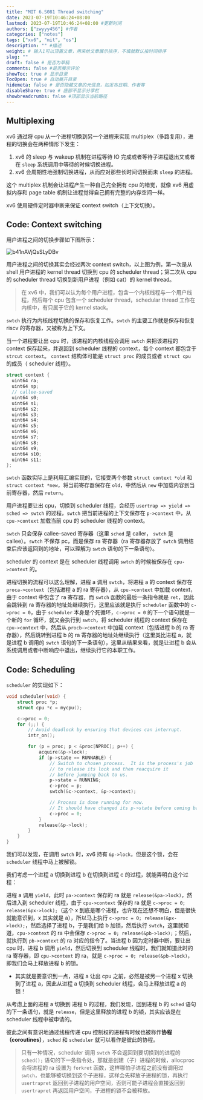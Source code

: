 ```yaml
---
title: "MIT 6.S081 Thread switching"
date: 2023-07-19T10:46:24+08:00
lastmod: 2023-07-19T10:46:24+08:00 #更新时间
authors: ["zwyyy456"] #作者
categories: ["notes"]
tags: ["xv6", "mit", "os"]
description: "" #描述
weight: # 输入1可以顶置文章，用来给文章展示排序，不填就默认按时间排序
slug: ""
draft: false # 是否为草稿
comments: false #是否展示评论
showToc: true # 显示目录
TocOpen: true # 自动展开目录
hidemeta: false # 是否隐藏文章的元信息，如发布日期、作者等
disableShare: true # 底部不显示分享栏
showbreadcrumbs: false #顶部显示当前路径
---
```

## Multiplexing

xv6 通过将 cpu 从一个进程切换到另一个进程来实现 multiplex（多路复用），进程的切换会在两种情形下发生：

1. xv6 的 sleep 与 wakeup 机制在进程等待 IO 完成或者等待子进程退出又或者在 `sleep` 系统调用中等待的时候切换进程。
2. xv6 会周期性地强制切换进程，从而应对那些长时间切换而未 `sleep` 的进程。

这个 multiplex 机制会让进程产生一种自己完全拥有 cpu 的错觉，就像 xv6 用虚拟内存和 page table 机制让进程觉得自己拥有完整的内存空间一样。

xv6 使用硬件定时器中断来保证 context switch（上下文切换）。

## Code: Context switching

用户进程之间的切换步骤如下图所示：

![b41nAVjQsSLyDBv](https://pic-upyun.zwyyy456.tech/smms/2023-12-26-065912.png)

用户进程之间的切换其实会经过两次 context switch，以上图为例，第一次是从 shell 用户进程的 kernel thread 切换到 cpu 的 scheduler thread；第二次从 cpu 的 scheduler thread 切换到新用户进程（例如 cat）的 kernel thread。

> 在 xv6 中，我们可以认为每个用户进程，包含一个内核线程与一个用户线程，然后每个 cpu 包含一个 scheduler thread，schedular thread 工作在内核中，有只属于它的 kernel stack。

`swtch` 执行为内核线程切换的保存和恢复工作。`swtch` 的主要工作就是保存和恢复 riscv 的寄存器，又被称为上下文。

当一个进程要让出 cpu 时，该进程的内核线程会调用 `swtch` 来把该进程的 context 保存起来，并返回到 scheduler 线程的 context，每个 context 都包含于 `strcut context`。 `context` 结构体可能是 `struct proc` 的成员或者 `struct cpu` 的成员（ scheduler 线程）。

```c
struct context {
  uint64 ra;
  uint64 sp;
  // callee-saved
  uint64 s0;
  uint64 s1;
  uint64 s2;
  uint64 s3;
  uint64 s4;
  uint64 s5;
  uint64 s6;
  uint64 s7;
  uint64 s8;
  uint64 s9;
  uint64 s10;
  uint64 s11;
};
```

`swtch` 函数实际上是利用汇编实现的，它接受两个参数 `struct context *old` 和 `struct context *new`，将当前寄存器保存在 `old`，中然后从 `new` 中加载内容到当前寄存器，然后 `return`。

用户进程要让出 cpu，切换到 scheduler 线程，会经历 `usertrap => yield => sched => swtch` 的过程，`swtch` 把当前进程的上下文保存在 `p->context` 中，从 `cpu->context` 加载当前 cpu 的 scheduler 线程的 context。

`swtch` 只会保存 callee-saved 寄存器（这里 `sched` 是 caller， `swtch` 是 callee）。`swtch` 不保存 pc，而是保存 ra 寄存器（ra 寄存器存放了 `swtch` 调用结束后应该返回到的地址，可以理解为 `swtch` 语句的下一条语句）。

scheduler 的 context 是在 scheduler 线程调用 `swtch` 的时候被保存在 `cpu->context` 的。

进程切换的流程可以这么理解，进程 a 调用 `swtch`，将进程 a 的 context 保存在 `proca->context`（包括进程 a 的 ra 寄存器），从 `cpu->context` 中加载 context，由于 context 中包含了 ra 寄存器，而 `swtch` 函数的最后一条指令就是 `ret`，因此会跳转到 ra 寄存器的地址处继续执行，这里应该就是执行 `scheduler` 函数中的 `c->proc = 0`，由于 `scheduler` 本身是个死循环，`c->proc = 0` 的下一个语句就是一个新的 `for` 循环，就又会执行到 `swtch`，将 scheduler 线程的 context 保存在 `cpu->context` 中，然后从 `procb->context` 中加载 context（包括进程 b 的 ra 寄存器），然后跳转到进程 b 的 ra 寄存器的地址处继续执行（这里类比进程 a，就是进程 b 调用的 `swtch` 语句的下一条语句），这里从结果来看，就是让进程 b 会从系统调用或者中断响应中退出，继续执行它的本职工作。

## Code: Scheduling

`scheduler` 的实现如下：

```c
void scheduler(void) {
    struct proc *p;
    struct cpu *c = mycpu();

    c->proc = 0;
    for (;;) {
        // Avoid deadlock by ensuring that devices can interrupt.
        intr_on();

        for (p = proc; p < &proc[NPROC]; p++) {
            acquire(&p->lock);
            if (p->state == RUNNABLE) {
                // Switch to chosen process.  It is the process's job
                // to release its lock and then reacquire it
                // before jumping back to us.
                p->state = RUNNING;
                c->proc = p;
                swtch(&c->context, &p->context);

                // Process is done running for now.
                // It should have changed its p->state before coming back.
                c->proc = 0;
            }
            release(&p->lock);
        }
    }
}
```

我们可以发现，在调用 `swtch` 时，xv6 持有 `&p->lock`，但是这个锁，会在 `scheduler` 线程中马上被解锁。

我们考虑一个进程 a 切换到进程 b 在切换到进程 c 的过程，就能弄明白这个过程：

进程 a 调用 `yield`，此时 `pa->context` 保存的 ra 就是 `release(&pa->lock)`，然后进入到 scheduler 线程，由于 `cpu->context` 保存的 ra 就是 `c->proc = 0; release(&px->lock);`（这个 x 到底是哪个进程，也许现在还想不明白，但是很快就能意识到，x 其实就是 a），所以马上执行 `c->proc = 0; release(&px->lock);`，然后选择了进程 b，于是我们给 b 加锁，然后执行 `swtch`，这里就知道，`cpu->context` 的 ra 中会保存 `c->proc = 0; release(&pb->lock);`；然后，就执行到 `pb->context` 的 ra 对应的指令了。当进程 b 因为定时器中断，要让出 cpu 时，进程 b 调用 `yield`，然后切换到 scheduler 线程时，我们就知道此时的 ra 寄存器，即 `cpu->context` 的 ra，就是 `c->proc = 0; release(&pb->lock)`，即我们会马上释放进程 b 的锁。

- 其实就是要意识到一点，进程 a 让出 cpu 之前，必然是被另一个进程 x 切换到了进程 a，因此从进程 a 切换到 scheduler 线程，会马上释放进程 a 的锁！

从考虑上面的进程 a 切换到 进程 b 的过程，我们发现，回到进程 b 的 `sched` 语句的下一条语句，就是 `release`，但是这里释放的进程 b 的锁，其实应该是在 scheduler 线程中被申请的。

彼此之间有意识地通过线程传递 cpu 控制权的进程有时候也被称作**协程（coroutines）**，`sched` 和 `scheduler` 就可以看作是彼此的协程。

> 只有一种情况，scheduler 调用 `swtch` 不会返回到要切换到的进程的 `sched();` 语句的下一条指令处，那就是创建（子）进程的时候，allocproc 会将进程的 ra 设置为 `forkret` 函数，这样哪怕子进程之前没有调用过 `swtch`，也能够被切换到这个子进程，这样会先释放子进程的锁，再执行 `usertrapret` 返回到子进程的用户空间，否则可能子进程会直接返回到 `usertrapret` 再返回用户空间，子进程的锁不会被释放。